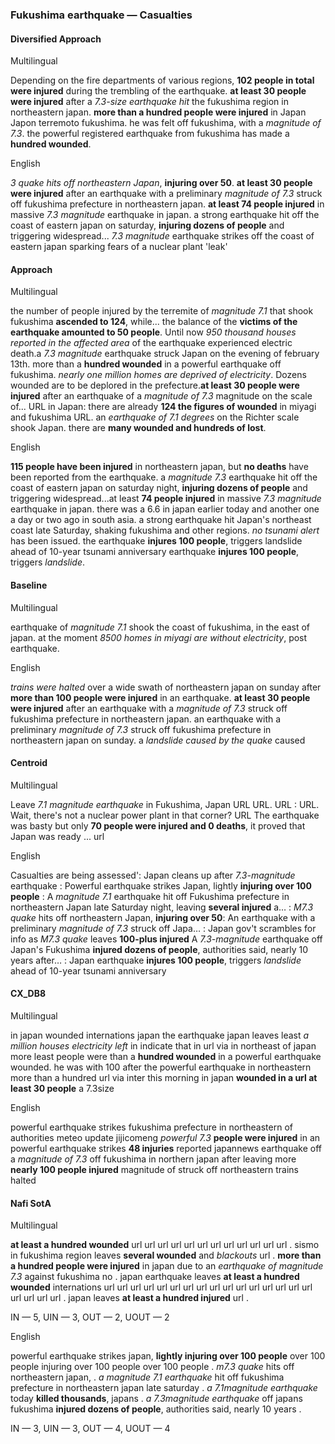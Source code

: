 ### Fukushima earthquake — Casualties


#### Diversified Approach

Multilingual

Depending on the fire departments of various regions, **102 people in total were injured** during the trembling of the earthquake. **at least 30 people were injured** after a *7.3-size earthquake hit* the fukushima region in northeastern japan.
**more than a hundred people were injured** in Japan Japon terremoto fukushima. he was felt off fukushima, with a *magnitude of 7.3*. the powerful registered earthquake from fukushima has made a **hundred wounded**.

English

*3 quake hits off northeastern Japan*, **injuring over 50**. **at least 30 people were injured** after an earthquake with a preliminary *magnitude of 7.3* struck off fukushima prefecture in northeastern japan. **at least 74 people injured** in massive *7.3 magnitude* earthquake in japan.
a strong earthquake hit off the coast of eastern japan on saturday, **injuring dozens of people** and triggering widespread... *7.3 magnitude* earthquake strikes off the coast of eastern japan sparking fears of a nuclear plant 'leak'


#### Approach

Multilingual

the number of people injured by the terremite of *magnitude 7.1* that shook fukushima **ascended to 124**, while... the balance of the **victims of the earthquake amounted to 50 people**. Until now *950 thousand houses reported in the affected area* of the earthquake experienced electric death.a *7.3 magnitude* earthquake struck Japan on the evening of february 13th. more than a **hundred wounded** in a powerful earthquake off fukushima. *nearly one million homes are deprived of electricity*. Dozens wounded are to be deplored in the prefecture.**at least 30 people were injured** after an earthquake of a *magnitude of 7.3* magnitude on the scale of... URL in Japan: there are already **124 the figures of wounded** in miyagi and fukushima URL. an *earthquake of 7.1 degrees* on the Richter scale shook Japan. there are **many wounded and hundreds of lost**.

English

**115 people have been injured** in northeastern japan, but **no deaths** have been reported from the earthquake. a *magnitude 7.3* earthquake hit off the coast of eastern japan on saturday night, **injuring dozens of people** and triggering widespread...at least **74 people injured** in massive *7.3 magnitude* earthquake in japan. there was a 6.6 in japan earlier today and another one a day or two ago in south asia.
a strong earthquake hit Japan's northeast coast late Saturday, shaking fukushima and other regions. *no tsunami alert* has been issued. the earthquake **injures 100 people**, triggers landslide ahead of 10-year tsunami anniversary earthquake **injures 100 people**, triggers *landslide*.


#### Baseline

Multilingual

earthquake of *magnitude 7.1* shook the coast of fukushima, in the east of japan. at the moment *8500 homes in miyagi are without electricity*, post earthquake.

English

*trains were halted* over a wide swath of northeastern japan on sunday after **more than 100 people were injured** in an earthquake. **at least 30 people were injured** after an earthquake with a *magnitude of 7.3* struck off fukushima prefecture in northeastern japan. an earthquake with a preliminary *magnitude of 7.3* struck off fukushima prefecture in northeastern japan on sunday. a *landslide caused by the quake* caused


#### Centroid

Multilingual

Leave *7.1 magnitude earthquake* in Fukushima, Japan  URL URL.
URL  : URL.
Wait, there's not a nuclear power plant in that corner?
URL  The earthquake was basty but only **70 people were injured and 0 deaths**, it proved that Japan was ready ... url

English

Casualties are being assessed': Japan cleans up after *7.3-magnitude* earthquake   : Powerful earthquake strikes Japan, lightly **injuring over 100 people**   : A *magnitude 7.1* earthquake hit off Fukushima prefecture in northeastern Japan late Saturday night, leaving **several injured** a…  : *M7.3 quake* hits off northeastern Japan, **injuring over 50**: An earthquake with a preliminary *magnitude of 7.3* struck off Japa…  : Japan gov't scrambles for info as *M7.3 quake* leaves **100-plus injured**   A *7.3-magnitude* earthquake off Japan's Fukushima **injured dozens of people**, authorities said, nearly 10 years after…   : Japan earthquake **injures 100 people**, triggers *landslide* ahead of 10-year tsunami anniversary



#### CX\_DB8

Multilingual

in japan wounded internations japan the earthquake japan leaves least *a million houses electricity left* in indicate that in url via in northeast of japan more least people were than a **hundred wounded** in a powerful earthquake wounded. he was with 100 after the powerful earthquake in northeastern more than a hundred url via inter this morning in japan **wounded in a url at least 30 people** a 7.3size

English

powerful earthquake strikes fukushima prefecture in northeastern of authorities meteo update jijicomeng *powerful 7.3* **people were injured** in an powerful earthquake strikes **48 injuries** reported japannews earthquake off a *magnitude of 7.3* off fukushima in northern japan after leaving more **nearly 100 people injured** magnitude of struck off northeastern trains halted


#### Nafi SotA

Multilingual

**at least a hundred wounded** url url url url url url url url url url url url .
sismo in fukushima region leaves **several wounded** and *blackouts* url .
**more than a hundred people were injured** in japan due to an *earthquake of magnitude 7.3* against fukushima no .
japan earthquake leaves **at least a hundred wounded** internations url url url url url url url url url url url url url url url url url url url url .
japan leaves **at least a hundred injured** url .

IN — 5, UIN — 3, OUT — 2, UOUT — 2

English

powerful earthquake strikes japan, **lightly injuring over 100 people** over 100 people injuring over 100 people over 100 people .
*m7.3 quake* hits off northeastern japan, .
*a magnitude 7.1 earthquake* hit off fukushima prefecture in northeastern japan late saturday .
*a 7.1magnitude earthquake* today **killed thousands**, japans .
*a 7.3magnitude earthquake* off japans fukushima **injured dozens of people**, authorities said, nearly 10 years .

IN — 3, UIN — 3, OUT — 4, UOUT — 4
